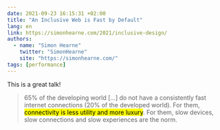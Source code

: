 ```yaml
---
date: 2021-09-23 16:15:31 +02:00
title: "An Inclusive Web is Fast by Default"
lang: en
link: https://simonhearne.com/2021/inclusive-design/
authors:
  - name: "Simon Hearne"
    twitter: "SimonHearne"
    site: "https://simonhearne.com/"
tags: [performance]
---
```


This is a great talk!

> 65% of the developing world […] do not have a consistently fast internet connections (20% of the developed world). For them, <mark>connectivity is less utility and more luxury</mark>. For them, slow devices, slow connections and slow experiences are the norm.

